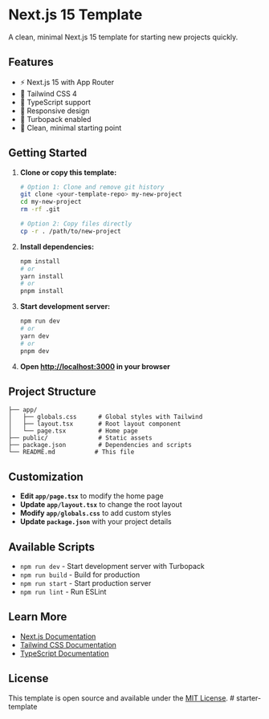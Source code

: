 # Next.js 15 Template

A clean, minimal Next.js 15 template for starting new projects quickly.

## Features

- ⚡ Next.js 15 with App Router
- 🎨 Tailwind CSS 4
- 🔧 TypeScript support
- 📱 Responsive design
- 🚀 Turbopack enabled
- 🧹 Clean, minimal starting point

## Getting Started

1. **Clone or copy this template:**

   ```bash
   # Option 1: Clone and remove git history
   git clone <your-template-repo> my-new-project
   cd my-new-project
   rm -rf .git

   # Option 2: Copy files directly
   cp -r . /path/to/new-project
   ```

2. **Install dependencies:**

   ```bash
   npm install
   # or
   yarn install
   # or
   pnpm install
   ```

3. **Start development server:**

   ```bash
   npm run dev
   # or
   yarn dev
   # or
   pnpm dev
   ```

4. **Open [http://localhost:3000](http://localhost:3000) in your browser**

## Project Structure

```
├── app/
│   ├── globals.css      # Global styles with Tailwind
│   ├── layout.tsx       # Root layout component
│   └── page.tsx         # Home page
├── public/              # Static assets
├── package.json         # Dependencies and scripts
└── README.md           # This file
```

## Customization

- **Edit `app/page.tsx`** to modify the home page
- **Update `app/layout.tsx`** to change the root layout
- **Modify `app/globals.css`** to add custom styles
- **Update `package.json`** with your project details

## Available Scripts

- `npm run dev` - Start development server with Turbopack
- `npm run build` - Build for production
- `npm run start` - Start production server
- `npm run lint` - Run ESLint

## Learn More

- [Next.js Documentation](https://nextjs.org/docs)
- [Tailwind CSS Documentation](https://tailwindcss.com/docs)
- [TypeScript Documentation](https://www.typescriptlang.org/docs)

## License

This template is open source and available under the [MIT License](LICENSE).
#   s t a r t e r - t e m p l a t e  
 
